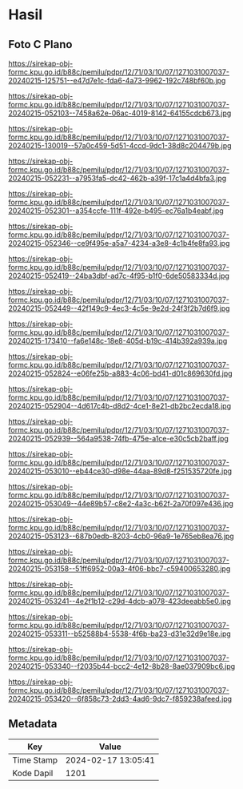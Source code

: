# Hasil

## Foto C Plano

https://sirekap-obj-formc.kpu.go.id/b88c/pemilu/pdpr/12/71/03/10/07/1271031007037-20240215-125751--e47d7e1c-fda6-4a73-9962-192c748bf60b.jpg

https://sirekap-obj-formc.kpu.go.id/b88c/pemilu/pdpr/12/71/03/10/07/1271031007037-20240215-052103--7458a62e-06ac-4019-8142-64155cdcb673.jpg

https://sirekap-obj-formc.kpu.go.id/b88c/pemilu/pdpr/12/71/03/10/07/1271031007037-20240215-130019--57a0c459-5d51-4ccd-9dc1-38d8c204479b.jpg

https://sirekap-obj-formc.kpu.go.id/b88c/pemilu/pdpr/12/71/03/10/07/1271031007037-20240215-052231--a7953fa5-dc42-462b-a39f-17c1a4d4bfa3.jpg

https://sirekap-obj-formc.kpu.go.id/b88c/pemilu/pdpr/12/71/03/10/07/1271031007037-20240215-052301--a354ccfe-111f-492e-b495-ec76a1b4eabf.jpg

https://sirekap-obj-formc.kpu.go.id/b88c/pemilu/pdpr/12/71/03/10/07/1271031007037-20240215-052346--ce9f495e-a5a7-4234-a3e8-4c1b4fe8fa93.jpg

https://sirekap-obj-formc.kpu.go.id/b88c/pemilu/pdpr/12/71/03/10/07/1271031007037-20240215-052419--24ba3dbf-ad7c-4f95-b1f0-6de50583334d.jpg

https://sirekap-obj-formc.kpu.go.id/b88c/pemilu/pdpr/12/71/03/10/07/1271031007037-20240215-052449--42f149c9-4ec3-4c5e-9e2d-24f3f2b7d6f9.jpg

https://sirekap-obj-formc.kpu.go.id/b88c/pemilu/pdpr/12/71/03/10/07/1271031007037-20240215-173410--fa6e148c-18e8-405d-b19c-414b392a939a.jpg

https://sirekap-obj-formc.kpu.go.id/b88c/pemilu/pdpr/12/71/03/10/07/1271031007037-20240215-052824--e06fe25b-a883-4c06-bd41-d01c869630fd.jpg

https://sirekap-obj-formc.kpu.go.id/b88c/pemilu/pdpr/12/71/03/10/07/1271031007037-20240215-052904--4d617c4b-d8d2-4ce1-8e21-db2bc2ecda18.jpg

https://sirekap-obj-formc.kpu.go.id/b88c/pemilu/pdpr/12/71/03/10/07/1271031007037-20240215-052939--564a9538-74fb-475e-a1ce-e30c5cb2baff.jpg

https://sirekap-obj-formc.kpu.go.id/b88c/pemilu/pdpr/12/71/03/10/07/1271031007037-20240215-053010--eb44ce30-d98e-44aa-89d8-f251535720fe.jpg

https://sirekap-obj-formc.kpu.go.id/b88c/pemilu/pdpr/12/71/03/10/07/1271031007037-20240215-053049--44e89b57-c8e2-4a3c-b62f-2a70f097e436.jpg

https://sirekap-obj-formc.kpu.go.id/b88c/pemilu/pdpr/12/71/03/10/07/1271031007037-20240215-053123--687b0edb-8203-4cb0-96a9-1e765eb8ea76.jpg

https://sirekap-obj-formc.kpu.go.id/b88c/pemilu/pdpr/12/71/03/10/07/1271031007037-20240215-053158--51ff6952-00a3-4f06-bbc7-c59400653280.jpg

https://sirekap-obj-formc.kpu.go.id/b88c/pemilu/pdpr/12/71/03/10/07/1271031007037-20240215-053241--4e2f1b12-c29d-4dcb-a078-423deeabb5e0.jpg

https://sirekap-obj-formc.kpu.go.id/b88c/pemilu/pdpr/12/71/03/10/07/1271031007037-20240215-053311--b52588b4-5538-4f6b-ba23-d31e32d9e18e.jpg

https://sirekap-obj-formc.kpu.go.id/b88c/pemilu/pdpr/12/71/03/10/07/1271031007037-20240215-053340--f2035b44-bcc2-4e12-8b28-8ae037909bc6.jpg

https://sirekap-obj-formc.kpu.go.id/b88c/pemilu/pdpr/12/71/03/10/07/1271031007037-20240215-053420--6f858c73-2dd3-4ad6-9dc7-f859238afeed.jpg


## Metadata

| Key        | Value               |
| ---------- | ------------------- |
| Time Stamp | 2024-02-17 13:05:41 |
| Kode Dapil | 1201                |



